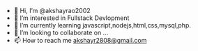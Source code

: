 - 👋 Hi, I’m @akshayrao2002
- 👀 I’m interested in Fullstack Devlopment
- 🌱 I’m currently learning javascript,nodejs,html,css,mysql,php.
- 💞️ I’m looking to collaborate on ...
- 📫 How to reach me akshayr2808@gmail.com

<!---
akshayrao2002/akshayrao2002 is a ✨ special ✨ repository because its `README.md` (this file) appears on your GitHub profile.
You can click the Preview link to take a look at your changes.
--->
